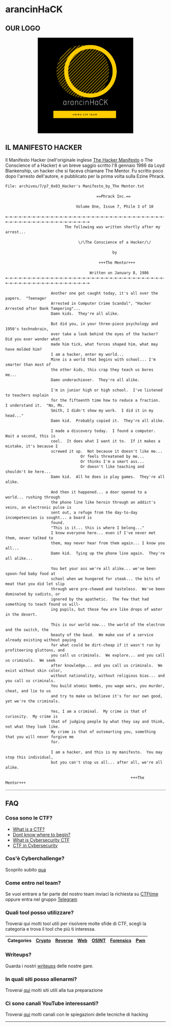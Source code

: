 # arancinHaCK

## OUR LOGO

<p align="center"> 
 <img src="https://github.com/fralabi/images/blob/main/ScimmiApparel(2).png" height="300" width="300"  style="align:center">
</p>
 
## IL MANIFESTO HACKER
Il Manifesto Hacker (nell'originale inglese [The Hacker Manifesto](https://en.wikipedia.org/wiki/Hacker_Manifesto) o The Conscience of a Hacker) è un breve saggio scritto l'8 gennaio 1986 da Loyd Blankenship, un hacker che si faceva chiamare The Mentor. Fu scritto poco dopo l'arresto dell'autore, e pubblicato per la prima volta sulla Ezine Phrack.

```
File: archives/7/p7_0x03_Hacker's Manifesto_by_The Mentor.txt

                                        ==Phrack Inc.==

                               Volume One, Issue 7, Phile 3 of 10

=-=-=-=-=-=-=-=-=-=-=-=-=-=-=-=-=-=-=-=-=-=-=-=-=-=-=-=-=-=-=-=-=-=-=-=-=-=-=-=-=-=-=-=-=-=-=-=-=-=-=-=-=-=
                          The following was written shortly after my arrest...

                                \/\The Conscience of a Hacker/\/

                                               by

                                         +++The Mentor+++

                                     Written on January 8, 1986
=-=-=-=-=-=-=-=-=-=-=-=-=-=-=-=-=-=-=-=-=-=-=-=-=-=-=-=-=-=-=-=-=-=-=-=-=-=-=-=-=-=-=-=-=-=-=-=-=-=-=-=-=-=

                    Another one got caught today, it's all over the papers.  "Teenager
                    Arrested in Computer Crime Scandal", "Hacker Arrested after Bank Tampering"...
                    Damn kids.  They're all alike.

                    But did you, in your three-piece psychology and 1950's technobrain,
                    ever take a look behind the eyes of the hacker?  Did you ever wonder what
                    made him tick, what forces shaped him, what may have molded him?
                    I am a hacker, enter my world...
                    Mine is a world that begins with school... I'm smarter than most of
                    the other kids, this crap they teach us bores me...
                    Damn underachiever.  They're all alike.

                    I'm in junior high or high school.  I've listened to teachers explain
                    for the fifteenth time how to reduce a fraction.  I understand it.  "No, Ms.
                    Smith, I didn't show my work.  I did it in my head..."
                    Damn kid.  Probably copied it.  They're all alike.

                    I made a discovery today.  I found a computer.  Wait a second, this is
                    cool.  It does what I want it to.  If it makes a mistake, it's because I
                    screwed it up.  Not because it doesn't like me...
                                 Or feels threatened by me...
                                 Or thinks I'm a smart ass...
                                 Or doesn't like teaching and shouldn't be here...
                    Damn kid.  All he does is play games.  They're all alike.

                    And then it happened... a door opened to a world... rushing through
                    the phone line like heroin through an addict's veins, an electronic pulse is
                    sent out, a refuge from the day-to-day incompetencies is sought... a board is
                    found.
                    "This is it... this is where I belong..."
                    I know everyone here... even if I've never met them, never talked to
                    them, may never hear from them again... I know you all...
                    Damn kid.  Tying up the phone line again.  They're all alike...

                    You bet your ass we're all alike... we've been spoon-fed baby food at
                    school when we hungered for steak... the bits of meat that you did let slip
                    through were pre-chewed and tasteless.  We've been dominated by sadists, or
                    ignored by the apathetic.  The few that had something to teach found us will-
                    ing pupils, but those few are like drops of water in the desert.

                    This is our world now... the world of the electron and the switch, the
                    beauty of the baud.  We make use of a service already existing without paying
                    for what could be dirt-cheap if it wasn't run by profiteering gluttons, and
                    you call us criminals.  We explore... and you call us criminals.  We seek
                    after knowledge... and you call us criminals.  We exist without skin color,
                    without nationality, without religious bias... and you call us criminals.
                    You build atomic bombs, you wage wars, you murder, cheat, and lie to us
                    and try to make us believe it's for our own good, yet we're the criminals.

                    Yes, I am a criminal.  My crime is that of curiosity.  My crime is
                    that of judging people by what they say and think, not what they look like.
                    My crime is that of outsmarting you, something that you will never forgive me
                    for.

                    I am a hacker, and this is my manifesto.  You may stop this individual,
                    but you can't stop us all... after all, we're all alike.

                                                       +++The Mentor+++
_________________________________________________________________________________________________________
```

## FAQ
### Cosa sono le CTF?
- [What is a CTF?](https://youtu.be/8ev9ZX9J45A)
- [Dont know where to begin?](https://csea-iitb.github.io/IITBreachers-wiki/2020/08/01/welcome.html)
- [What is Cybersecurity CTF ](https://startacybercareer.com/what-is-a-cybersecurity-capture-the-flag/)
- [CTF in Cybersecurity](https://www.meusec.com/ctf/capture-the-flags-in-cybersecurity/)

### Cos'è Cyberchallenge?
Scoprilo subito [qua](https://github.com/fralabi/arancinHaCK-CTF/tree/main/Cyberchallenge)

### Come entro nel team?
Se vuoi entrare a far parte del nostro team inviaci la richiesta su [CTFtime](https://ctftime.org/team/170133)
oppure entra nel gruppo [Telegram](https://t.me/+lBiZDj-YWFBhMTE0)

### Quali tool posso utilizzare? 
Troverai qui molti tool utili per risolvere molte sfide di CTF, scegli la categoria e trova il tool che più ti interessa.

Categories | [Crypto](https://github.com/fralabi/v1770r14n1-CTF/tree/main/Crypto) | [Reverse](https://github.com/fralabi/v1770r14n1-CTF/tree/main/Reverse) | [Web](https://github.com/fralabi/v1770r14n1-CTF/tree/main/Web) | [OSINT](https://github.com/fralabi/v1770r14n1-CTF/tree/main/OSINT) | [Forensics](https://github.com/fralabi/v1770r14n1-CTF/tree/main/Forensics) | [Pwn](https://github.com/fralabi/arancinHaCK-CTF/tree/main/Pwn)<br>
--- | --- | --- | --- | --- | --- | --- |


### Writeups?
Guarda i nostri [writeups](https://github.com/fralabi/v1770r14n1-CTF/tree/main/Writeups) delle nostre gare.

### In quali siti posso allenarmi?

Troverai [qui](https://github.com/fralabi/v1770r14n1-CTF/tree/main/Sites) molti siti utili alla tua preparazione

### Ci sono canali YouTube interessanti?

Troverai [qui](https://github.com/fralabi/v1770r14n1-CTF/tree/main/YouTube) molti canali con le spiegazioni delle tecniche di hacking

______________________________________________________________________________________________________________________________________________________________

